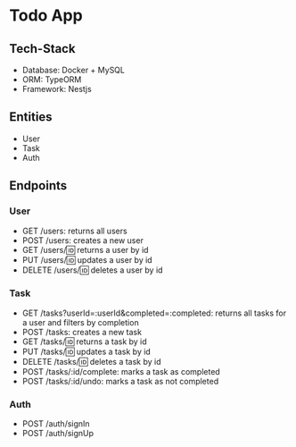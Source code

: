 # Todo App

## Tech-Stack

- Database: Docker + MySQL
- ORM: TypeORM
- Framework: Nestjs

## Entities

- User
- Task
- Auth

## Endpoints

### User

- GET /users: returns all users
- POST /users: creates a new user
- GET /users/:id: returns a user by id
- PUT /users/:id: updates a user by id
- DELETE /users/:id: deletes a user by id

### Task

- GET /tasks?userId=:userId&completed=:completed: returns all tasks for a user and filters by completion
- POST /tasks: creates a new task
- GET /tasks/:id: returns a task by id
- PUT /tasks/:id: updates a task by id
- DELETE /tasks/:id: deletes a task by id
- POST /tasks/:id/complete: marks a task as completed
- POST /tasks/:id/undo: marks a task as not completed

### Auth

- POST /auth/signIn
- POST /auth/signUp
